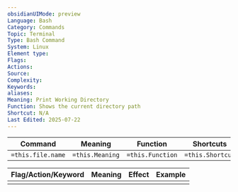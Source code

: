 ```yaml
---
obsidianUIMode: preview
Language: Bash
Category: Commands
Topic: Terminal
Type: Bash Command
System: Linux
Element type: 
Flags: 
Actions: 
Source: 
Complexity: 
Keywords: 
aliases: 
Meaning: Print Working Directory
Function: Shows the current directory path
Shortcut: N/A
Last Edited: 2025-07-22
---
```

| Command           | Meaning         | Function         | Shortcuts        |
| ----------------- | --------------- | ---------------- | ---------------- |
| `=this.file.name` | `=this.Meaning` | `=this.Function` | `=this.Shortcut` |

| Flag/Action/Keyword | Meaning                 | Effect                           | Example |
| ------------------- | ----------------------- | -------------------------------- | ------- |
|                     |                         |                                  |         |

